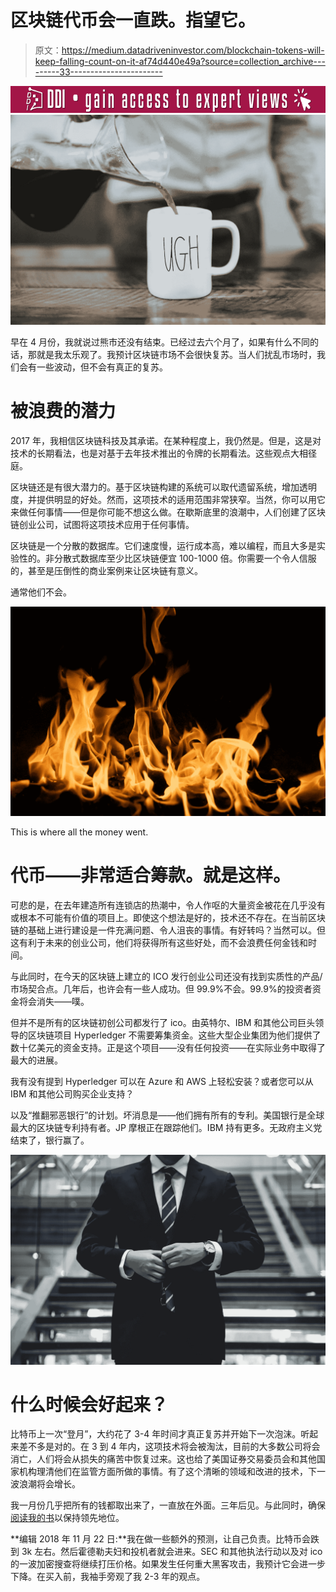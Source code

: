 # 区块链代币会一直跌。指望它。

> 原文：<https://medium.datadriveninvestor.com/blockchain-tokens-will-keep-falling-count-on-it-af74d440e49a?source=collection_archive---------33----------------------->

[![](img/bc3aa43163953fa70728c0f8dfe49494.png)](http://www.track.datadriveninvestor.com/Split11-20)![](img/9ffed375fd5b687fc73e7f85dc06183a.png)

早在 4 月份，我就说过熊市还没有结束。已经过去六个月了，如果有什么不同的话，那就是我太乐观了。我预计区块链市场不会很快复苏。当人们扰乱市场时，我们会有一些波动，但不会有真正的复苏。

# 被浪费的潜力

2017 年，我相信区块链科技及其承诺。在某种程度上，我仍然是。但是，这是对技术的长期看法，也是对基于去年技术推出的令牌的长期看法。这些观点大相径庭。

区块链还是有很大潜力的。基于区块链构建的系统可以取代遗留系统，增加透明度，并提供明显的好处。然而，这项技术的适用范围非常狭窄。当然，你可以用它来做任何事情——但是你可能不想这么做。在歇斯底里的浪潮中，人们创建了区块链创业公司，试图将这项技术应用于任何事情。

区块链是一个分散的数据库。它们速度慢，运行成本高，难以编程，而且大多是实验性的。非分散式数据库至少比区块链便宜 100-1000 倍。你需要一个令人信服的，甚至是压倒性的商业案例来让区块链有意义。

通常他们不会。

![](img/a38ce39fb6c5020c4824e89623a2e548.png)

This is where all the money went.

# 代币——非常适合筹款。就是这样。

可悲的是，在去年建造所有连锁店的热潮中，令人作呕的大量资金被花在几乎没有或根本不可能有价值的项目上。即使这个想法是好的，技术还不存在。在当前区块链的基础上进行建设是一件充满问题、令人沮丧的事情。有好转吗？当然可以。但这有利于未来的创业公司，他们将获得所有这些好处，而不会浪费任何金钱和时间。

与此同时，在今天的区块链上建立的 ICO 发行创业公司还没有找到实质性的产品/市场契合点。几年后，也许会有一些人成功。但 99.9%不会。99.9%的投资者资金将会消失——噗。

但并不是所有的区块链初创公司都发行了 ico。由英特尔、IBM 和其他公司巨头领导的区块链项目 Hyperledger 不需要筹集资金。这些大型企业集团为他们提供了数十亿美元的资金支持。正是这个项目——没有任何投资——在实际业务中取得了最大的进展。

我有没有提到 Hyperledger 可以在 Azure 和 AWS 上轻松安装？或者您可以从 IBM 和其他公司购买企业支持？

以及“推翻邪恶银行”的计划。坏消息是——他们拥有所有的专利。美国银行是全球最大的区块链专利持有者。JP 摩根正在跟踪他们。IBM 持有更多。无政府主义党结束了，银行赢了。

![](img/6a336bcd2ec10401c5897da6e4af4fd3.png)

# 什么时候会好起来？

比特币上一次“登月”，大约花了 3-4 年时间才真正复苏并开始下一次泡沫。听起来差不多是对的。在 3 到 4 年内，这项技术将会被淘汰，目前的大多数公司将会消亡，人们将会从损失的痛苦中恢复过来。这也给了美国证券交易委员会和其他国家机构理清他们在监管方面所做的事情。有了这个清晰的领域和改进的技术，下一波浪潮将会增长。

我一月份几乎把所有的钱都取出来了，一直放在外面。三年后见。与此同时，确保[阅读我的书](https://amzn.to/2Kk8X4b)以保持领先地位。

**编辑 2018 年 11 月 22 日:**我在做一些额外的预测，让自己负责。比特币会跌到 3k 左右。然后霍德勒夫妇和投机者就会进来。SEC 和其他执法行动以及对 ico 的一波加密搜查将继续打压价格。如果发生任何重大黑客攻击，我预计它会进一步下降。在买入前，我袖手旁观了我 2-3 年的观点。